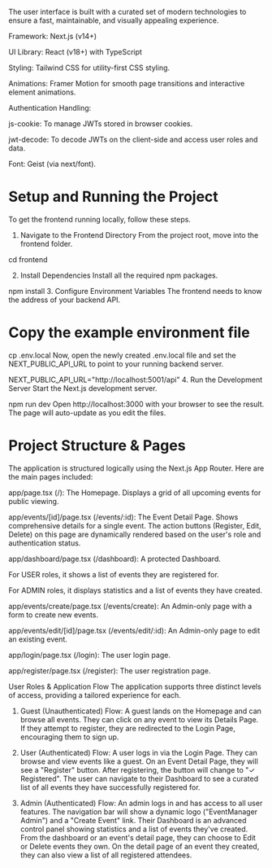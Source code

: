 The user interface is built with a curated set of modern technologies to ensure a fast, maintainable, and visually appealing experience.

Framework: Next.js (v14+)

UI Library: React (v18+) with TypeScript

Styling: Tailwind CSS for utility-first CSS styling.

Animations: Framer Motion for smooth page transitions and interactive element animations.

Authentication Handling:

js-cookie: To manage JWTs stored in browser cookies.

jwt-decode: To decode JWTs on the client-side and access user roles and data.

Font: Geist (via next/font).

# Setup and Running the Project
To get the frontend running locally, follow these steps.

1. Navigate to the Frontend Directory
From the project root, move into the frontend folder.

cd frontend

2. Install Dependencies
Install all the required npm packages.


npm install
3. Configure Environment Variables
The frontend needs to know the address of your backend API.



# Copy the example environment file
cp  .env.local
Now, open the newly created .env.local file and set the NEXT_PUBLIC_API_URL to point to your running backend server.

NEXT_PUBLIC_API_URL="http://localhost:5001/api"
4. Run the Development Server
Start the Next.js development server.



npm run dev
Open http://localhost:3000 with your browser to see the result. The page will auto-update as you edit the files.

# Project Structure & Pages

The application is structured logically using the Next.js App Router. Here are the main pages included:

app/page.tsx (/): The Homepage. Displays a grid of all upcoming events for public viewing.

app/events/[id]/page.tsx (/events/:id): The Event Detail Page. Shows comprehensive details for a single event. The action buttons (Register, Edit, Delete) on this page are dynamically rendered based on the user's role and authentication status.

app/dashboard/page.tsx (/dashboard): A protected Dashboard.

For USER roles, it shows a list of events they are registered for.

For ADMIN roles, it displays statistics and a list of events they have created.

app/events/create/page.tsx (/events/create): An Admin-only page with a form to create new events.

app/events/edit/[id]/page.tsx (/events/edit/:id): An Admin-only page to edit an existing event.

app/login/page.tsx (/login): The user login page.

app/register/page.tsx (/register): The user registration page.

User Roles & Application Flow
The application supports three distinct levels of access, providing a tailored experience for each.

1.  Guest (Unauthenticated)
Flow: A guest lands on the Homepage and can browse all events. They can click on any event to view its Details Page. If they attempt to register, they are redirected to the Login Page, encouraging them to sign up.

2.  User (Authenticated)
Flow: A user logs in via the Login Page. They can browse and view events like a guest. On an Event Detail Page, they will see a "Register" button. After registering, the button will change to "✓ Registered". The user can navigate to their Dashboard to see a curated list of all events they have successfully registered for.

3.  Admin (Authenticated)
Flow: An admin logs in and has access to all user features. The navigation bar will show a dynamic logo ("EventManager Admin") and a "Create Event" link. Their Dashboard is an advanced control panel showing statistics and a list of events they've created. From the dashboard or an event's detail page, they can choose to Edit or Delete events they own. On the detail page of an event they created, they can also view a list of all registered attendees.
